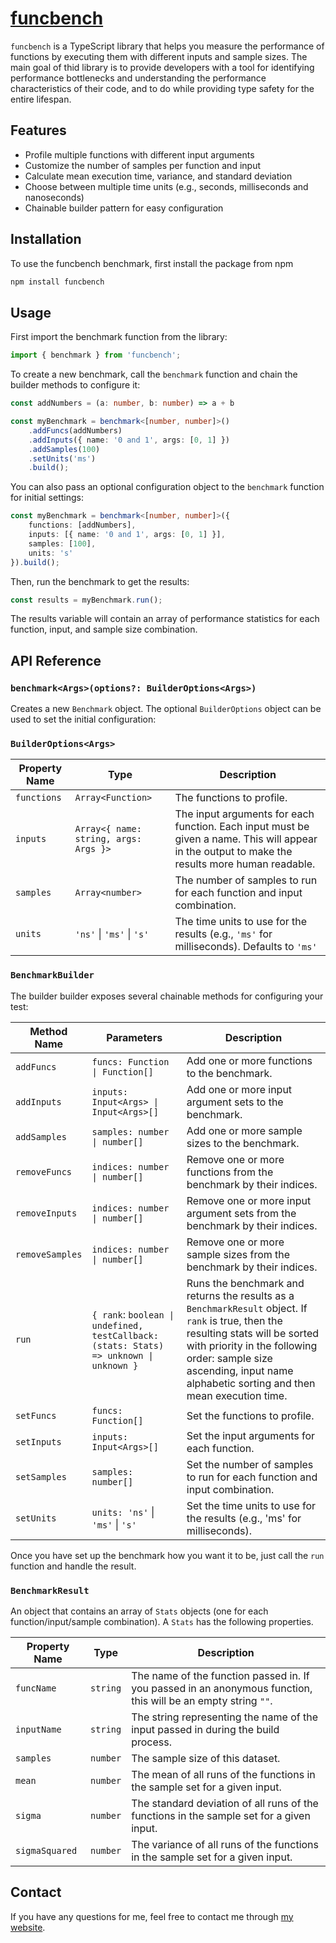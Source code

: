 # [funcbench](https://www.npmjs.com/package/funcbench)
`funcbench` is a TypeScript library that helps you measure the performance of functions by executing them with different inputs and sample sizes. The main goal of thid library is to provide developers with a tool for identifying performance bottlenecks and understanding the performance characteristics of their code, and to do while providing type safety for the entire lifespan.

## **Features**
- Profile multiple functions with different input arguments
- Customize the number of samples per function and input
- Calculate mean execution time, variance, and standard deviation
- Choose between multiple time units (e.g., seconds, milliseconds and nanoseconds)
- Chainable builder pattern for easy configuration

## **Installation**
To use the funcbench benchmark, first install the package from npm

```bash
npm install funcbench
```
## **Usage**

First import the benchmark function from the library:

```typescript
import { benchmark } from 'funcbench';
```
To create a new benchmark, call the `benchmark` function and chain the builder methods to configure it:

```typescript
const addNumbers = (a: number, b: number) => a + b

const myBenchmark = benchmark<[number, number]>()
    .addFuncs(addNumbers)
    .addInputs({ name: '0 and 1', args: [0, 1] })
    .addSamples(100)
    .setUnits('ms')
    .build();
```
You can also pass an optional configuration object to the `benchmark` function for initial settings:

```typescript
const myBenchmark = benchmark<[number, number]>({
    functions: [addNumbers],
    inputs: [{ name: '0 and 1', args: [0, 1] }],
    samples: [100],
    units: 's'
}).build();
```
Then, run the benchmark to get the results:

```javascript
const results = myBenchmark.run();
```
The results variable will contain an array of performance statistics for each function, input, and sample size combination. 

## **API Reference** 

### `benchmark<Args>(options?: BuilderOptions<Args>)`

Creates a new `Benchmark` object. The optional `BuilderOptions` object can be used to set the initial configuration:

### `BuilderOptions<Args>`

| Property Name | Type                  | Description                                                               |
|---------------|-----------------------|---------------------------------------------------------------------------|
| `functions`     | `Array<Function>`       | The functions to profile.                                                 |
| `inputs`        | `Array<{ name: string, args: Args }>`    | The input arguments for each function. Each input must be given a name. This will appear in the output to make the results more human readable.                                    |
| `samples`       | `Array<number>`         | The number of samples to run for each function and input combination.     |
| `units`         | `'ns'` \| `'ms'` \| `'s'`                 | The time units to use for the results (e.g., `'ms'` for milliseconds). Defaults to `'ms'`      |

### `BenchmarkBuilder`

The builder builder exposes several chainable methods for configuring your test:

| Method Name       | Parameters                                | Description                                                                               |
|-------------------|-------------------------------------------|-------------------------------------------------------------------------------------------|
| `addFuncs`          | `funcs: Function \| Function[]`             | Add one or more functions to the benchmark.                                               |
| `addInputs`         | `inputs: Input<Args> \| Input<Args>[]`      | Add one or more input argument sets to the benchmark.                                     |
| `addSamples`        | `samples: number \| number[]`               | Add one or more sample sizes to the benchmark.                                            |
| `removeFuncs`       | `indices: number \| number[]`               | Remove one or more functions from the benchmark by their indices.                         |
| `removeInputs`      | `indices: number \| number[]`               | Remove one or more input argument sets from the benchmark by their indices.               |
| `removeSamples`     | `indices: number \| number[]`               | Remove one or more sample sizes from the benchmark by their indices.                      |
| `run`         | `{ rank`: `boolean \| undefined, testCallback: (stats: Stats) => unknown \| unknown }`       | Runs the benchmark and returns the results as a `BenchmarkResult` object. If `rank` is true, then the resulting stats will be sorted with priority in the following order: sample size ascending, input name alphabetic sorting and then mean execution time. |
| `setFuncs`          | `funcs: Function[]`                         | Set the functions to profile.                                                            |
| `setInputs`         | `inputs: Input<Args>[]`                     | Set the input arguments for each function.                                               |
| `setSamples`       | `samples: number[]`                         | Set the number of samples to run for each function and input combination.                |
| `setUnits`          | `units: 'ns'` \| `'ms'` \| `'s'`                              | Set the time units to use for the results (e.g., 'ms' for milliseconds).                |

Once you have set up the benchmark how you want it to be, just call the `run` function and handle the result.

### `BenchmarkResult`

An object that contains an array of `Stats` objects (one for each function/input/sample combination). A `Stats` has the following properties.

| Property Name | Type                  | Description                                                               |
|---------------|-----------------------|---------------------------------------------------------------------------|
| `funcName`        | `string`    | The name of the function passed in. If you passed in an anonymous function, this will be an empty string `""`.
| `inputName`       | `string`         | The string representing the name of the input passed in during the build process.
| `samples`         | `number` | The sample size of this dataset.
| `mean`         | `number` | The mean of all runs of the functions in the sample set for a given input.
| `sigma`         | `number` | The standard deviation of all runs of the functions in the sample set for a given input.
| `sigmaSquared`         | `number` | The variance of all runs of the functions in the sample set for a given input.

## **Contact**

If you have any questions for me, feel free to contact me through [my website](https://www.davidjonesdev.com/contact).
